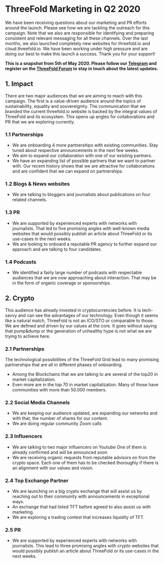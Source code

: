 
# ThreeFold Marketing in Q2 2020

We have been receiving questions about our marketing and PR efforts around the launch. Please see how we are tackling the outreach for this campaign. Note that we also are responsible for identifying and preparing consistent and relevant messaging for all these channels. Over the last months, we also launched completely new websites for threefold.io and cloud.threefold.io. We have been working under high pressure and are doing our best to make this launch a success. Thank you for your support!



**This is a snapshot from 5th of May 2020. Please follow our [Telegram](https://t.me/threefoldnews) and register on the [ThreeFold Forum](https://forum.threefold.io/) to stay in touch about the latest updates.**


## 1. Impact
There are two major audiences that we are aiming to reach with this campaign. The first is a value-driven audience around the topics of sustainability, equality and souvereignity.
The communication that we branded the current threefold.io website is backed by the integral values of ThreeFold and its ecosystem. This opens up angles for collaborations and PR that we are exploring currently.

### 1.1 Partnerships
- We are onboarding 4 more partnerships with existing communities. Stay tuned about respective announcements in the next few weeks.
- We aim to expand our collaboration with one of our existing partners.
- We have an expanding list of possible partners that we want to partner with. Our recent history shows that we are attractive for collaborations and are confident that we can expand on partnerships.

### 1.2 Blogs & News websites
- We are talking to bloggers and journalists about publications on four related channels.
### 1.3 PR
- We are supported by experienced experts with networks with journalists.
That led to five promising angles with well-known media websites that would possibly publish an article about ThreeFold or its use-cases in the next weeks.
- We are looking to onboard a reputable PR agency to further expand our approach and are talking to four candidates.

### 1.4 Podcasts
- We identified a fairly large number of podcasts with respectable audiences that we are now approaching about interaction. That may be in the form of organic coverage or sponsorships.

## 2. Crypto
This audience has already invested in cryptocurrencies before. It is tech-savvy and can see the advantages of our technology. Even though it seems like a natural match, ThreeFold is not an ICO/STO or comparable to those. We are defined and driven by our values at the core. It goes without saying that pump&dump or the generation of unhealthy hype is not what we are trying to achieve here.

### 2.1 Partnerships
The technological possibilities of the ThreeFold Grid lead to many promising partnerships that are all in different phases of onboarding. 
- Among the Blockchains that we are talking to are several of the top20 in market capitalization.
- Even more are in the top 70 in market capitalization. Many of those have communities with more than 50.000 members.

### 2.2 Social Media Channels
- We are keeping our audience updated, are expanding our networks and with that, the number of shares for our content.
- We are doing regular community Zoom calls
### 2.3 Influencers	
- We are talking to two major influencers on Youtube
One of them is already confirmed and will be announced soon
- We are receiving organic requests from reputable advisors on from the crypto space. Each one of them has to be checked thoroughly if there is an alignment with our values and vision.

### 2.4 Top Exchange Partner
- We are launching on a big crypto exchange that will assist us by reaching out to their community with announcements in exceptional ways.
- An exchange that had listed TFT before agreed to also assist us with marketing.
- We are exploring a trading contest that increases liquidity of TFT.

### 2.5 PR
- We are supported by experienced experts with networks with journalists.
 This lead to three promising angles with crypto websites that would possibly publish an article about ThreeFold or its use-cases in the next weeks.


